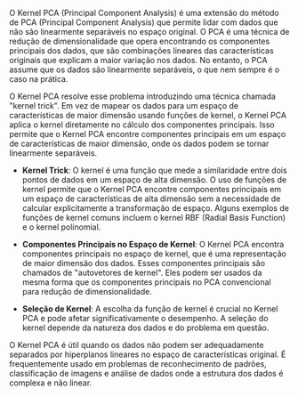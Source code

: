 O Kernel PCA (Principal Component Analysis) é uma extensão do método de PCA (Principal Component Analysis) que permite lidar com dados que não são linearmente separáveis no espaço original. O PCA é uma técnica de redução de dimensionalidade que opera encontrando os componentes principais dos dados, que são combinações lineares das características originais que explicam a maior variação nos dados. No entanto, o PCA assume que os dados são linearmente separáveis, o que nem sempre é o caso na prática.

O Kernel PCA resolve esse problema introduzindo uma técnica chamada "kernel trick". Em vez de mapear os dados para um espaço de características de maior dimensão usando funções de kernel, o Kernel PCA aplica o kernel diretamente no cálculo dos componentes principais. Isso permite que o Kernel PCA encontre componentes principais em um espaço de características de maior dimensão, onde os dados podem se tornar linearmente separáveis.

- **Kernel Trick**: O kernel é uma função que mede a similaridade entre dois pontos de dados em um espaço de alta dimensão. O uso de funções de kernel permite que o Kernel PCA encontre componentes principais em um espaço de características de alta dimensão sem a necessidade de calcular explicitamente a transformação de espaço. Alguns exemplos de funções de kernel comuns incluem o kernel RBF (Radial Basis Function) e o kernel polinomial.

- **Componentes Principais no Espaço de Kernel**: O Kernel PCA encontra componentes principais no espaço de kernel, que é uma representação de maior dimensão dos dados. Esses componentes principais são chamados de "autovetores de kernel". Eles podem ser usados da mesma forma que os componentes principais no PCA convencional para redução de dimensionalidade.

- **Seleção de Kernel**: A escolha da função de kernel é crucial no Kernel PCA e pode afetar significativamente o desempenho. A seleção do kernel depende da natureza dos dados e do problema em questão.

O Kernel PCA é útil quando os dados não podem ser adequadamente separados por hiperplanos lineares no espaço de características original. É frequentemente usado em problemas de reconhecimento de padrões, classificação de imagens e análise de dados onde a estrutura dos dados é complexa e não linear.
